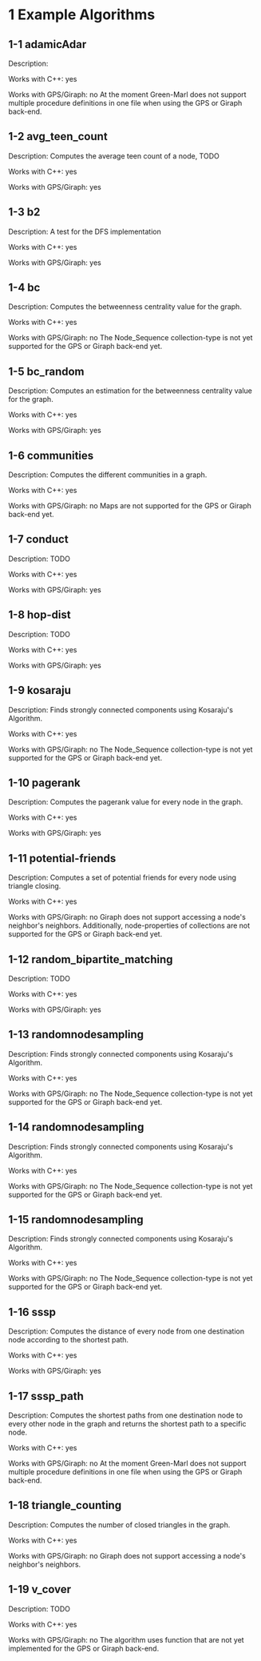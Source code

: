 1 Example Algorithms
====================================


1-1 adamicAdar
-------------------------------------
Description:

Works with C++: yes

Works with GPS/Giraph: no
At the moment Green-Marl does not support multiple procedure definitions in one file when using the GPS or Giraph back-end.


1-2 avg_teen_count
-------------------------------------
Description: Computes the average teen count of a node, TODO

Works with C++: yes

Works with GPS/Giraph: yes


1-3 b2
-------------------------------------
Description: A test for the DFS implementation

Works with C++: yes

Works with GPS/Giraph: yes


1-4 bc
-------------------------------------
Description: Computes the betweenness centrality value for the graph.

Works with C++: yes

Works with GPS/Giraph: no
The Node_Sequence collection-type is not yet supported for the GPS or Giraph back-end yet.


1-5 bc_random
-------------------------------------
Description: Computes an estimation for the betweenness centrality value for the graph.

Works with C++: yes

Works with GPS/Giraph: yes


1-6 communities
-------------------------------------
Description: Computes the different communities in a graph.

Works with C++: yes

Works with GPS/Giraph: no
Maps are not supported for the GPS or Giraph back-end yet.


1-7 conduct
-------------------------------------
Description: TODO

Works with C++: yes

Works with GPS/Giraph: yes


1-8 hop-dist
-------------------------------------
Description: TODO

Works with C++: yes

Works with GPS/Giraph: yes


1-9 kosaraju
-------------------------------------
Description: Finds strongly connected components using Kosaraju's Algorithm.

Works with C++: yes

Works with GPS/Giraph: no
The Node_Sequence collection-type is not yet supported for the GPS or Giraph back-end yet.


1-10 pagerank
-------------------------------------
Description: Computes the pagerank value for every node in the graph.

Works with C++: yes

Works with GPS/Giraph: yes


1-11 potential-friends
-------------------------------------
Description: Computes a set of potential friends for every node using triangle closing.

Works with C++: yes

Works with GPS/Giraph: no
Giraph does not support accessing a node's neighbor's neighbors.
Additionally, node-properties of collections are not supported for the GPS or Giraph back-end yet.


1-12 random_bipartite_matching
-------------------------------------
Description: TODO

Works with C++: yes

Works with GPS/Giraph: yes


1-13 randomnodesampling
-------------------------------------
Description: Finds strongly connected components using Kosaraju's Algorithm.

Works with C++: yes

Works with GPS/Giraph: no
The Node_Sequence collection-type is not yet supported for the GPS or Giraph back-end yet.


1-14 randomnodesampling
-------------------------------------
Description: Finds strongly connected components using Kosaraju's Algorithm.

Works with C++: yes

Works with GPS/Giraph: no
The Node_Sequence collection-type is not yet supported for the GPS or Giraph back-end yet.


1-15 randomnodesampling
-------------------------------------
Description: Finds strongly connected components using Kosaraju's Algorithm.

Works with C++: yes

Works with GPS/Giraph: no
The Node_Sequence collection-type is not yet supported for the GPS or Giraph back-end yet.


1-16 sssp
-------------------------------------
Description: Computes the distance of every node from one destination node according to the shortest path.

Works with C++: yes

Works with GPS/Giraph: yes


1-17 sssp_path
-------------------------------------
Description: Computes the shortest paths from one destination node to every other node in the graph and returns the shortest path to a specific node.

Works with C++: yes

Works with GPS/Giraph: no
At the moment Green-Marl does not support multiple procedure definitions in one file when using the GPS or Giraph back-end.


1-18 triangle_counting
-------------------------------------
Description: Computes the number of closed triangles in the graph.

Works with C++: yes

Works with GPS/Giraph: no
Giraph does not support accessing a node's neighbor's neighbors.


1-19 v_cover
-------------------------------------
Description: TODO

Works with C++: yes

Works with GPS/Giraph: no
The algorithm uses function that are not yet implemented for the GPS or Giraph back-end.